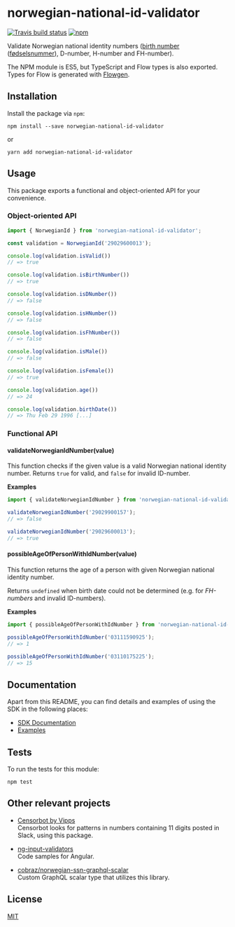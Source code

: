 # norwegian-national-id-validator

[![Travis build status](https://travis-ci.org/mikaello/norwegian-national-id-validator.svg?branch=master)](https://travis-ci.org/mikaello/norwegian-national-id-validator)
[![npm](https://img.shields.io/npm/v/norwegian-national-id-validator.svg?style=flat-square)](https://www.npmjs.com/package/norwegian-national-id-validator)

Validate Norwegian national identity numbers ([birth number](https://en.wikipedia.org/wiki/National_identification_number#Norway) ([fødselsnummer](https://no.wikipedia.org/wiki/F%C3%B8dselsnummer)), D-number, H-number and FH-number).

The NPM module is ES5, but TypeScript and Flow types is also exported. Types for Flow is generated with [Flowgen](https://github.com/joarwilk/flowgen).

## Installation

Install the package via `npm`:

```
npm install --save norwegian-national-id-validator
```

or

```
yarn add norwegian-national-id-validator
```

## Usage

This package exports a functional and object-oriented API for your convenience.

### Object-oriented API

```js
import { NorwegianId } from 'norwegian-national-id-validator';

const validation = NorwegianId('29029600013');

console.log(validation.isValid())
// => true

console.log(validation.isBirthNumber())
// => true

console.log(validation.isDNumber())
// => false

console.log(validation.isHNumber())
// => false

console.log(validation.isFhNumber())
// => false

console.log(validation.isMale())
// => false

console.log(validation.isFemale())
// => true

console.log(validation.age())
// => 24

console.log(validation.birthDate())
// => Thu Feb 29 1996 [...]
```

### Functional API

#### validateNorwegianIdNumber(value)

This function checks if the given value is a valid Norwegian national identity number. Returns `true` for valid, and `false` for invalid ID-number.

**Examples**

```js
import { validateNorwegianIdNumber } from 'norwegian-national-id-validator';

validateNorwegianIdNumber('29029900157');
// => false

validateNorwegianIdNumber('29029600013');
// => true
```

#### possibleAgeOfPersonWithIdNumber(value)

This function returns the age of a person with given Norwegian national identity number.

Returns `undefined` when birth date could not be determined (e.g. for _FH-numbers_ and invalid ID-numbers).

**Examples**

```js
import { possibleAgeOfPersonWithIdNumber } from 'norwegian-national-id-validator';

possibleAgeOfPersonWithIdNumber('03111590925');
// => 1

possibleAgeOfPersonWithIdNumber('03110175225');
// => 15
```

## Documentation

Apart from this README, you can find details and examples of using the SDK in the following places:  

- [SDK Documentation](docs/README.md)
- [Examples](examples/)

## Tests

To run the tests for this module:

```
npm test
```

## Other relevant projects

- [Censorbot by Vipps](https://github.com/vippsas/vipps-developers/tree/master/housekeeping/censorbot)<br />
  Censorbot looks for patterns in numbers containing 11 digits posted in Slack, using this package.

- [ng-input-validators](https://github.com/hansamaligamage/ng-input-validations/tree/master/input-validations)<br />
  Code samples for Angular.

- [cobraz/norwegian-ssn-graphql-scalar](https://github.com/cobraz/norwegian-ssn-graphql-scalar)<br />
  Custom GraphQL scalar type that utilizes this library.

## License

[MIT](LICENSE)
